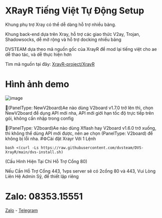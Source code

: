 # XRayR Tiếng Việt Tự Động Setup

Khung phụ trợ Xray có thể dễ dàng hỗ trợ nhiều bảng.

Khung back-end dựa trên Xray, hỗ trợ các giao thức V2ay, Trojan, Shadowsocks, dễ mở rộng và hỗ trợ docking nhiều bảng

DVSTEAM dựa theo mã nguồn gốc của XrayR để mod lại tiếng việt cho ae dễ thao tác, và dễ thực hiện hơn

Tìm mã nguồn tại đây: [XrayR-project/XrayR](https://github.com/XrayR-project/XrayR)

# Hình ảnh demo

![image](https://github.com/dvsteam/DVS-XrayR/assets/91702958/78d3fd48-04c6-4713-ab39-8baae5d92c92)

🔰(PanelType: NewV2board)Ae nào dùng V2board v1.7.0 trở lên thì, chọn NewV2board để dụng API mới nha, API mới giới hạn tốc độ trực tiếp trên gói, không cần nhập trong config

🔰(PanelType: V2board)Ae nào dùng Xflash hay V2board v1.6.0 trở xuống, thì không thể dùng API mới được, nên ae chọn (PanelType: V2board) để không bị lỗi nha.
#⚙️Cài đặt Xrayr Với 1 Lệnh
```
bash <(curl -Ls https://raw.githubusercontent.com/dvsteam/DVS-XrayR/main/dvs-install.sh)
```
(Cấu Hình Hiện Tại Chỉ Hỗ Trợ Cổng 80)


Nếu Cần Hỗ Trợ Cổng 443,
1vps server sẽ có 2cổng 80 và 443, Vui Lòng Liên Hệ Admin Sỹ, để thiết lập riêng
# Zalo: 08353.15551

[Zalo](https://zalo.me/dvsteam) - [Telegram](https://t.me/DuongVanSy)
